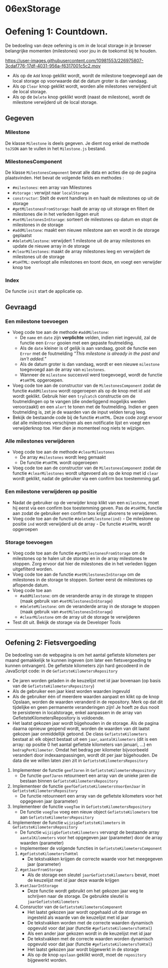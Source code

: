 # 06exStorage

# Oefening 1: Countdown.

De bedoeling van deze oefening is om in de local storage in je browser belangrijke momenten (milestones) voor jou in de toekomst bij te houden.

https://user-images.githubusercontent.com/10981553/226975807-3cdaf776-17df-4031-956a-f6317001c5c2.mov

- Als op de `Add` knop geklikt wordt, wordt de milestone toegevoegd aan de local storage op voorwaarde dat de datum groter is dan vandaag.
- Als op `Clear` knop geklikt wordt, worden alle milestones verwijderd uit de local storage.
- Als op de `Delete` knop geklikt wordt (naast de milestone), wordt de milestone verwijderd uit de local storage.

## Gegeven

### Milestone

De klasse `Milestone` is deels gegeven. Je dient nog enkel de methode `toJSON` aan te vullen in het `Milestone.js` bestand.

### MilestonesComponent

De klasse `MilestonesComponent` bevat alle data en acties die op de pagina plaatsvinden. Het bevat de volgende fields en methodes :

- `#milestones`: een array van Milestones
- `#storage` : verwijst naar `localStorage`
- `constructor`: Stelt de event handlers in en haalt de milestones op uit de storage
- `#getMilestonesFromStorage`: haalt de array op uit storage en filtert de milestones die in het verleden liggen eruit
- `#setMilestonesInStorage`: sorteert de milestones op datum en stopt de milestones in de storage
- `#addMilestone`: maakt een nieuwe milestone aan en wordt in de storage geplaatst
- `#deleteMilestone`: verwijdert 1 milestone uit de array milestones en update de nieuwe array in de storage
- `#clearMilestones`: maakt de array milestones leeg en verwijdert de milestones uit de storage
- `#toHTML`: overloopt alle milestones en toont deze, en voegt een verwijder knop toe

### Index

De functie `init` start de applicatie op.

## Gevraagd

### Een milestone toevoegen

- Voeg code toe aan de methode `#addMilestone`:
  - De `name` en `date` zijn **verplichte** velden, indien niet ingevuld, zal de functie een `Error` gooien met een gepaste foutmelding.
  - Als de `date` kleiner is of gelijk is aan vandaag, gooit de functie een `Error` met de foutmelding _"This milestone is already in the past and isn't added."_
  - Als de datum groter is dan vandaag, wordt er een nieuwe `milestone` toegevoegd aan de array van `milestones`.
  - Wanneer de `milestone` succesvol werd toegevoegd, wordt de functie `#toHTML` opgeroepen.
- Voeg code toe aan de constructor van de `MilestonesComponent` zodat de functie `#addMilestone` wordt opgeroepen als op de knop met id `add` wordt geklikt. Gebruik hier een `try`/`catch` constructie om de foutmeldingen op te vangen (die onderliggend mogelijks werden veroorzaakt) en een `alert` te tonen met de foutmelding. Indien er geen foutmelding is, zet je de waarden van de input velden terug leeg.
- Bekijk de bestaande code bij de functie `#toHTML`. Deze code zorgt ervoor dat alle milestones verschijnen als een notificatie lijst en voegt een verwijderknop toe. Hier dien je momenteel nog niets te wijzigen.

### Alle milestones verwijderen

- Voeg code toe aan de methode `#clearMilestones`
  - De array `#milestones` wordt leeg gemaakt
  - De functie `#toHTML` wordt opgeroepen
- Voeg code toe aan de constructor van de `MilestonesComponent` zodat de functie `#clearMilestones` wordt uitgevoerd als op de knop met id `clear` wordt geklikt, nadat de gebruiker via een confirm box toestemming gaf.

### Een milestone verwijderen op positie

- Nadat de gebruiker op de verwijder knop klikt van een `milestone`, moet hij eerst via een confirm box toestemming geven. Pas de `#toHTML` functie aan zodat de gebruiker een confirm box krijgt alvorens te verwijderen.
- Voeg code toe aan de functie `#deleteMilestone(ind)` - De milestone op positie `ind` wordt verwijderd uit de array - De functie `#toHTML` wordt opgeroepen

### Storage toevoegen

- Voeg code toe aan de functie `#getMilestonesFromStorage` om de milestones op te halen uit de storage en in de array milestones te stoppen. Zorg ervoor dat hier de milestones die in het verleden liggen uitgefilterd worden.
- Voeg code toe aan de functie `#setMilestonesInStorage` om de milestones in de storage te stoppen. Sorteer eerst de milestones op aflopende datum.
- Voeg code toe aan
  - `#addMilestone`: om de veranderde array in de storage te stoppen (maak gebruik van `#setMilestonesInStorage`)
  - `#deleteMilestone`: om de veranderde array in de storage te stoppen (maak gebruik van `#setMilestonesInStorage`)
  - `#clearMilestone` om de array uit de storage te verwijderen
- Test dit uit. Bekijk de storage via de Developer Tools

---

## Oefening 2: Fietsvergoeding

De bedoeling van de webpagina is om het aantal gefietste kilometers per maand gemakkelijk te kunnen ingeven (om later een fietsvergoeding te kunnen ontvangen).
De gefietste kilometers zijn hard gecodeerd in de JavaScript code: in de `GefietsteKilometersRepository`

- De jaren worden geladen in de keuzelijst met id jaar bovenaan (op basis van de `GefietsteKilometersRepository`)
- Als de gebruiker een jaar kiest worden waarden ingevuld
- Als de gebruiker één of meerdere waarden aanpast en klikt op de knop Opslaan, worden de waarden veranderd in de repository. Merk op dat dit tijdelijke en geen permanente veranderingen zijn! Je hoeft ze dus nooit te persisteren in localstorage, enkel aanpassen in de array van GefietsteKilometersRepository is voldoende.
- Het laatst gekozen jaar wordt bijgehouden in de storage. Als de pagina daarna opnieuw geopend wordt, worden de waarden van dit laatst gekozen jaar onmiddellijk getoond.
  De class `GefietsteKilometers` bestaat al: elk object bestaat uit een `jaar`, `aantalKilometers` (dit is een array: op positie 0 het aantal gefietste kilometers van januari, …) en `bedragPerKilometer`. Omdat het bedrag per kilometer bijvoorbeeld verandert door indexaanpassingen, wordt dit per jaar bijgehouden.
  De data die we willen laten zien zit in `GefietsteKilometersRepository`

1. Implementeer de functie `geefJaren` in `GefietsteKilometersRepository`
   - De functie `geefJaren` retourneert een array van de unieke jaren die bestaan binnen `GefietsteKilometersRepository`
1. Implementeer de functie `geefGefietsteKilometersVoorEenJaar` in `GefietsteKilometersRepository`
   - De functie retourneert een array van de gefietste kilometers voor het opgegeven jaar (parameter)
1. Implementeer de functie `voegToe` in `GefietsteKilometersRepository`
   - De functie `voegToe` voeg een nieuw object `GefietsteKilometers` toe aan `GefietsteKilometersRepository`
1. Implementeer de functie `wijzigGefietsteKilometers` in `GefietsteKilometersRepository`
   - De functie `wijzigGefietsteKilometers` vervangt de bestaande array `aantalKilometers` voor het opgegeven jaar (parameter) door de array waarden (parameter)
   - Implementeer de volgende functies in `GefietsteKilometersComponent`
   1. `#gefietsteKilometersToHtml`
      - De tekstvakken krijgen de correcte waarde voor het meegegeven jaar (parameter)
   1. `#getJaarFromStorage`
      - Als de storage een sleutel `jaarGefietsteKilometers` bevat, moet de keuzelijst met id jaar deze waarde krijgen
   1. `#setJaarInStorage`
      - Deze functie wordt gebruikt om het gekozen jaar weg te schrijven naar de storage. De gebruikte sleutel is `jaarGefietsteKilometers`
   1. Consructor van de `GefietsteKilometersComponent`
      - Het laatst gekozen jaar wordt opgehaald uit de storage en ingesteld als waarde van de keuzelijst met id jaar
      - De tekstvakken worden met de correcte waarden dynamisch opgevuld voor dat jaar (functie `#gefietsteKilometersToHtml`)
      - Als een ander jaar gekozen wordt in de keuzelijst met id jaar
      - De tekstvakken met de correcte waarden worden dynamisch opgevuld voor dat jaar (functie `#gefietsteKilometersToHtml`)
      - Het laatst gekozen jaar wordt bijgewerkt in de storage
      - Als op de knop `opslaan` geklikt wordt, moet de `repository` bijgewerkt worden.
